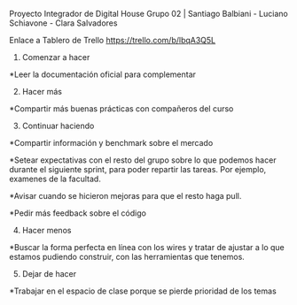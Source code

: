 Proyecto Integrador de Digital House
Grupo 02 | Santiago Balbiani - Luciano Schiavone - Clara Salvadores

Enlace a Tablero de Trello https://trello.com/b/lbqA3Q5L

1. Comenzar a hacer

*Leer la documentación oficial para complementar

2. Hacer más

*Compartir más buenas prácticas con compañeros del curso

3. Continuar haciendo

*Compartir información y benchmark sobre el mercado

*Setear expectativas con el resto del grupo sobre lo que podemos hacer durante el siguiente sprint, para poder repartir las tareas.
Por ejemplo, examenes de la facultad. 

*Avisar cuando se hicieron mejoras para que el resto haga pull.

*Pedir más feedback sobre el código

4. Hacer menos

*Buscar la forma perfecta en línea con los wires y tratar de ajustar a lo que estamos pudiendo construir, con las herramientas que tenemos.

5. Dejar de hacer

*Trabajar en el espacio de clase porque se pierde prioridad de los temas
